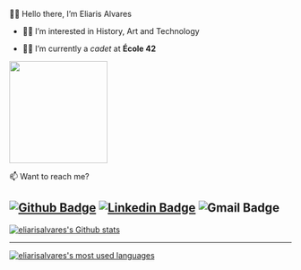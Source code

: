 :raising_hand_woman: Hello there, I’m Eliaris Alvares

- :woman_technologist: I’m interested in History, Art and Technology

- :student: I’m currently a _cadet_ at **École 42**

<img src="https://media.giphy.com/media/kHlpfzYTn30H9zfwCV/giphy.gif?cid=790b761147bfa0546464bd14d179c97140dad28808c1afaa&rid=giphy.gif" width="175" height="182"/>

📫 Want to reach me? 

[![Github Badge](https://img.shields.io/badge/-Github-000?style=flat-square&logo=Github&logoColor=white&link=https://github.com/eliarisalvares)](https://github.com/eliarisalvares)
[![Linkedin Badge](https://img.shields.io/badge/-LinkedIn-blue?style=flat-square&logo=Linkedin&logoColor=white&link=https://www.linkedin.com/in/eliarisalvares/)](https://www.linkedin.com/in/eliarisalvares/)
![Gmail Badge](https://img.shields.io/badge/-Gmail-FF0000?style=flat-square&labelColor=FF0000&logo=gmail&logoColor=white&link=mailto:eliarisalvares@gmail.com"/)
---
  
[![eliarisalvares's Github stats](https://github-readme-stats.vercel.app/api?username=eliarisalvares&count_private=true&show_icons=true&hide=contribs,issues&hide_border=true&theme=calm)](https://github.com/eliarisalvares?tab=repositories)

---

[![eliarisalvares's most used languages](https://github-readme-stats.vercel.app/api/top-langs/?username=eliarisalvares&hide_border=true&theme=calm)](https://github.com/eliarisalvares?tab=repositories)

  
